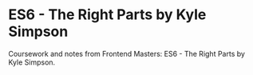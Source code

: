 # ES6 - The Right Parts by Kyle Simpson

Coursework and notes from Frontend Masters: ES6 - The Right Parts by Kyle Simpson.
